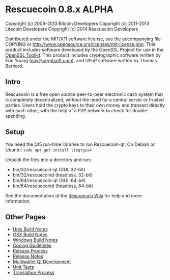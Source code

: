 Rescuecoin 0.8.x ALPHA
======================

Copyright (c) 2009-2013 Bitcoin Developers
Copyright (c) 2011-2013 Litecoin Developers
Copyright (c) 2014 Rescuecoin Developers

Distributed under the MIT/X11 software license, see the accompanying
file COPYING or http://www.opensource.org/licenses/mit-license.php.
This product includes software developed by the OpenSSL Project for use in the [OpenSSL Toolkit](http://www.openssl.org/). This product includes
cryptographic software written by Eric Young ([eay@cryptsoft.com](mailto:eay@cryptsoft.com)), and UPnP software written by Thomas Bernard.


Intro
---------------------
Rescuecoin is a free open source peer-to-peer electronic cash system that is
completely decentralized, without the need for a central server or trusted
parties.  Users hold the crypto keys to their own money and transact directly
with each other, with the help of a P2P network to check for double-spending.


Setup
---------------------
You need the Qt5 run-time libraries to run Rescuecoin-qt. On Debian or Ubuntu:
	`sudo apt-get install libqtgui4`

Unpack the files into a directory and run:

- bin/32/rescuecoin-qt (GUI, 32-bit)
- bin/32/rescuecoind (headless, 32-bit)
- bin/64/rescuecoin-qt (GUI, 64-bit)
- bin/64/rescuecoind (headless, 64-bit)

See the documentation at the [Rescuecoin Wiki](http://Rescuecoin.info)
for help and more information.


Other Pages
---------------------
- [Unix Build Notes](build-unix.md)
- [OSX Build Notes](build-osx.md)
- [Windows Build Notes](build-msw.md)
- [Coding Guidelines](coding.md)
- [Release Process](release-process.md)
- [Release Notes](release-notes.md)
- [Multiwallet Qt Development](multiwallet-qt.md)
- [Unit Tests](unit-tests.md)
- [Translation Process](translation_process.md)
